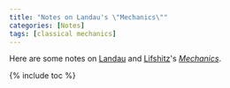 ```yaml
---
title: "Notes on Landau's \"Mechanics\""
categories: [Notes]
tags: [classical mechanics]
---
```


Here are some notes on [Landau](https://en.wikipedia.org/wiki/Lev_Landau) and [Lifshitz](https://en.wikipedia.org/wiki/Evgeny_Lifshitz)'s [*Mechanics*](https://www.amazon.com/Mechanics-Course-Theoretical-Physics-Landau/dp/0750628960).

{% include toc %}